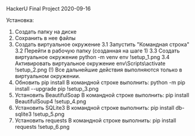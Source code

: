HackerU Final Project
2020-09-16

Установка:
1. Создать папку на диске
2. Сохранить в нее файлы
3. Создать виртуальное окружение
3.1 Запустить "Командная строка"
3.2 Перейти в рабочую папку (созданная на шаге 1)
3.3 Создать виртуальное окружение
python -m venv env
!setup_1.png
3.4 Активировать виртуальное окружение
env\Scripts\activate
!setup_2.png
(!) Все дальнейшие действия выполняются только в виртуальном окружении.
4. Обновить pip install
В командной строке выполнить:
python -m pip install --upgrade pip
!setup_3.png
5. Установить BeautifulSoap
В командной строке выполнить:
pip install BeautifulSoup4
!setup_4.png
6. Установить SQLite3
В командной строке выполнить:
pip install db-sqlite3
!setup_5.png
7. Установить requests
В командной строке выполнить:
pip install requests
!setup_6.png



